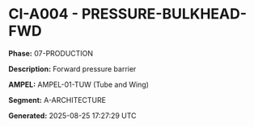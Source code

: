 # CI-A004 - PRESSURE-BULKHEAD-FWD

**Phase:** 07-PRODUCTION

**Description:** Forward pressure barrier

**AMPEL:** AMPEL-01-TUW (Tube and Wing)

**Segment:** A-ARCHITECTURE

**Generated:** 2025-08-25 17:27:29 UTC
